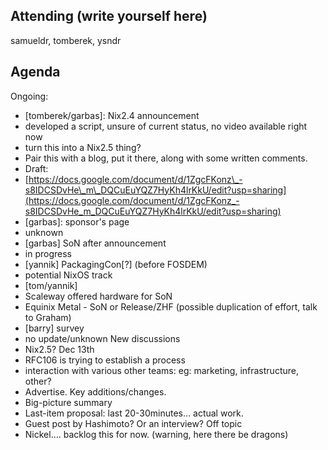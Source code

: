 ## Attending (write yourself here)
samueldr, tomberek, ysndr
## Agenda
Ongoing:
* \[tomberek/garbas\]: Nix2.4 announcement
* developed a script, unsure of current status, no video available right now
* turn this into a Nix2.5 thing?
* Pair this with a blog, put it there, along with some written comments.
* Draft:
* [https://docs.google.com/document/d/1ZgcFKonz\_-s8IDCSDvHe\_m\_DQCuEuYQZ7HyKh4lrKkU/edit?usp=sharing](https://docs.google.com/document/d/1ZgcFKonz_-s8IDCSDvHe_m_DQCuEuYQZ7HyKh4lrKkU/edit?usp=sharing)
* \[garbas\]: sponsor's page
* unknown
* \[garbas\] SoN after announcement
* in progress
* \[yannik\] PackagingCon\[?\] (before FOSDEM)
* potential NixOS track
* \[tom/yannik\]
* Scaleway offered hardware for SoN
* Equinix Metal \- SoN or Release/ZHF (possible duplication of effort, talk to Graham)
* \[barry\] survey
* no update/unknown
New discussions
* Nix2.5? Dec 13th
* RFC106 is trying to establish a process
* interaction with various other teams: eg: marketing, infrastructure, other?
* Advertise. Key additions/changes.
* Big-picture summary
* Last-item proposal: last 20-30minutes… actual work.
* Guest post by Hashimoto? Or an interview?
Off topic
* Nickel…. backlog this for now. (warning, here there be dragons)